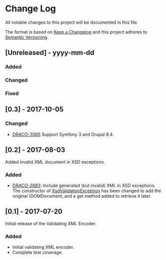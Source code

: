 # Change Log
All notable changes to this project will be documented in this file.

The format is based on [Keep a Changelog](http://keepachangelog.com/)
and this project adheres to [Semantic Versioning](http://semver.org/).

## [Unreleased] - yyyy-mm-dd

### Added

### Changed

### Fixed

## [0.3] - 2017-10-05

### Changed

* [DRACO-3065](http://tickets.turner.com/browse/DRACO-3065) Support Symfony 3
  and Drupal 8.4.

## [0.2] - 2017-08-03

Added invalid XML document in XSD exceptions.

### Added

* [DRACO-2883](http://tickets.turner.com/browse/DRACO-2883): Include generated
  (but invalid) XML in XSD exceptions. The constructor of
  [XsdValidationException](src/Exception/XsdValidationException.php) has been
  changed to add the original \DOMDocument, and a get method added to retrieve
  it later.

## [0.1] - 2017-07-20

Initial release of the Validating XML Encoder.

### Added

* Initial validating XML encoder.
* Complete test coverage.
